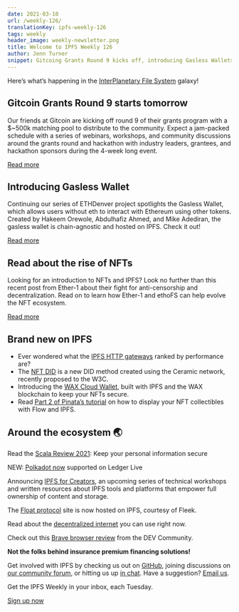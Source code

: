 ```yaml
---
date: 2021-03-10
url: /weekly-126/
translationKey: ipfs-weekly-126
tags: weekly
header_image: weekly-newsletter.png
title: Welcome to IPFS Weekly 126
author: Jenn Turner
snippet: Gitcoing Grants Round 9 kicks off, introducing Gasless Wallets, plus the rise of NFTs.
---
```


Here’s what’s happening in the [InterPlanetary File System](https://ipfs.io/) galaxy!

## Gitcoin Grants Round 9 starts tomorrow
Our friends at Gitcoin are kicking off round 9 of their grants program with a $~500k matching pool to distribute to the community. Expect a jam-packed schedule with a series of webinars, workshops, and community discussions around the grants round and hackathon with industry leaders, grantees, and hackathon sponsors during the 4-week long event. 

[Read more](https://gitcoin.co/hackathon/gr9/onboard)

## Introducing Gasless Wallet
Continuing our series of ETHDenver project spotlights the Gasless Wallet, which allows users without eth to interact with Ethereum using other tokens. Created by Hakeem Orewole, Abdulhafiz Ahmed, and Mike Adediran, the gasless wallet is chain-agnostic and hosted on IPFS. Check it out!

[Read more](https://devfolio.co/submissions/gasless-wallet-b236)

## Read about the rise of NFTs
Looking for an introduction to NFTs and IPFS? Look no further than this recent post from Ether-1 about their fight for anti-censorship and decentralization. Read on to learn how Ether-1 and ethoFS can help evolve the NFT ecosystem. 

[Read more](https://dev-james.medium.com/the-rise-of-nfts-ether-1s-fight-for-anti-censorship-decentralization-31cc065f4908)

## Brand new on IPFS
* Ever wondered what the [IPFS HTTP gateways](https://www.reddit.com/r/ipfs/comments/lvwn4o/ipfs_http_gateways_ranked_by_performance/) ranked by performance are? 
* The [NFT DID](https://github.com/w3c/did-spec-registries/pull/262) is a new DID method created using the Ceramic network, recently proposed to the W3C.
* Introducing the [WAX Cloud Wallet](https://wallet.wax.io/), built with IPFS and the WAX blockchain to keep your NFTs secure.
* Read [Part 2 of Pinata’s tutorial](https://medium.com/pinata/how-to-display-your-nft-collection-like-nba-top-shot-with-flow-and-ipfs-6ba75048bf8a) on how to display your NFT collectibles with Flow and IPFS. 

## Around the ecosystem 🌏
Read the [Scala Review 2021](https://medium.com/the-capital/scala-review-2021-keep-your-personal-information-secure-7bd2569e93a5): Keep your personal information secure

NEW: [Polkadot now](https://medium.com/polkadot-network/polkadot-now-supported-on-ledger-live-4449f11b5130) supported on Ledger Live

Announcing [IPFS for Creators](https://medium.com/mintgate/announcing-ipfs-for-creators-259a8f16e13), an upcoming series of technical workshops and written resources about IPFS tools and platforms that empower full ownership of content and storage.

The [Float protocol](https://twitter.com/FloatProtocol/status/1367963890978537472) site is now hosted on IPFS, courtesy of Fleek. 

Read about the [decentralized internet](https://jewarner57.medium.com/the-decentralized-internet-you-can-us-right-now-f8488296cb8d) you can use right now.

Check out this [Brave browser review](https://dev.to/zoedreams/brave-browser-review-secure-fast-private-web-browser-bhk) from the DEV Community.


**Not the folks behind insurance premium financing solutions!**

Get involved with IPFS by checking us out on [GitHub](https://github.com/ipfs), joining discussions on [our community forum](https://discuss.ipfs.io/), or hitting us up [in chat](https://riot.im/app/#/room/#ipfs:matrix.org). Have a suggestion? [Email us](mailto:newsletter@ipfs.io).

Get the IPFS Weekly in your inbox, each Tuesday.
<p><a href="https://ipfs.us4.list-manage.com/subscribe?u=25473244c7d18b897f5a1ff6b&amp;id=cad54b2230" class="button button-primary">Sign up now</a></p>
